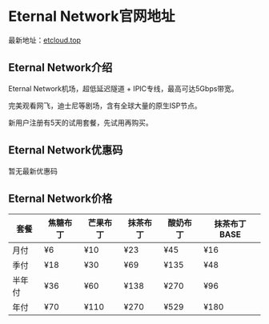 # Eternal Network官网地址

最新地址：[etcloud.top](https://etcloud.top/#/register?code=Y92TmZRv)

## Eternal Network介绍

Eternal Network机场，超低延迟隧道 + IPIC专线，最高可达5Gbps带宽。

完美观看网飞，迪士尼等剧场，含有全球大量的原生ISP节点。

新用户注册有5天的试用套餐，先试用再购买。

## Eternal Network优惠码

暂无最新优惠码

## Eternal Network价格

|套餐|焦糖布丁|芒果布丁|抹茶布丁|酸奶布丁|抹茶布丁BASE|
|----|----|----|----|----|----|
|月付|¥6|¥10|¥23|¥45|¥16|
|季付|¥18|¥30|¥69|¥135|¥48|
|半年付|¥36|¥60|¥138|¥270|¥96|
|年付|¥70|¥110|¥270|¥529|¥180|


